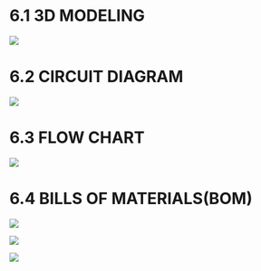



 # 6.1 3D MODELING
![](https://i.postimg.cc/Pf1vnkzf/Rangoli-bot-2.png)



 # 6.2 CIRCUIT DIAGRAM 
![](https://i.postimg.cc/8cL6FdmC/circuit.png)


 # 6.3 FLOW CHART
![](https://i.postimg.cc/nzb7qVY5/Flow-chart-1.jpg)

 # 6.4 BILLS OF MATERIALS(BOM)

![](https://i.postimg.cc/QCDQZNF5/BOM1.png)



![](https://i.postimg.cc/h488bmY0/BOM-2.png)


![](https://i.postimg.cc/wT0hnpgy/BOM-3.png)
